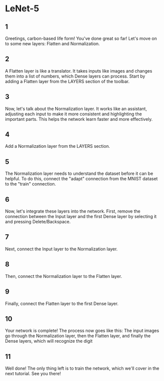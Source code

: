 # LeNet-5

## 1

Greetings, carbon-based life form! You've done great so far! Let's move on to some new layers: Flatten and Normalization.

## 2

A Flatten layer is like a translator. It takes inputs like images and changes them into a list of numbers,
which Dense layers can process. Start by adding a Flatten layer from the LAYERS section of the toolbar.

## 3

Now, let's talk about the Normalization layer. It works like an assistant, adjusting each input to make it more consistent
and highlighting the important parts. This helps the network learn faster and more effectively.

## 4

Add a Normalization layer from the LAYERS section.

## 5

The Normalization layer needs to understand the dataset before it can be helpful. To do this, connect the "adapt"
connection from the MNIST dataset to the "train" connection.

## 6

Now, let's integrate these layers into the network. First, remove the connection between the Input layer and the first
Dense layer by selecting it and pressing Delete/Backspace.

## 7

Next, connect the Input layer to the Normalization layer.

## 8

Then, connect the Normalization layer to the Flatten layer.

## 9

Finally, connect the Flatten layer to the first Dense layer.

## 10

Your network is complete! The process now goes like this: The input images go through the Normalization layer, then the
Flatten layer, and finally the Dense layers, which will recognize the digit

## 11

Well done! The only thing left is to train the network, which we'll cover in the next tutorial. See you there!
